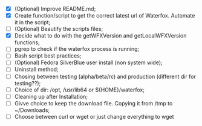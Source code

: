 - [X] \(Optional) Improve README.md;
- [X] Create function/script to get the correct latest url of Waterfox. Automate it in the script;
- [ ] \(Optional) Beautify the scripts files;
- [X] Decide what to do with the getWFXVersion and getLocalWFXVersion functions;
- [ ] pgrep to check if the waterfox process is running;
- [ ] Bash script best practices;
- [ ] \(Optional) Fedora SilverBlue user install (non system wide);
- [ ] Uninstall method;
- [ ] Chosing between testing (alpha/beta/rc) and production (different dir for testing??);
- [ ] Choice of dir: /opt, /usr/lib64 or ${HOME}/waterfox;
- [ ] Cleaning up after Installation;
- [ ] Givve choice to keep the download file. Copying it from /tmp to ~/Downloads;
- [ ] Choose between curl or wget or just change everything to wget
